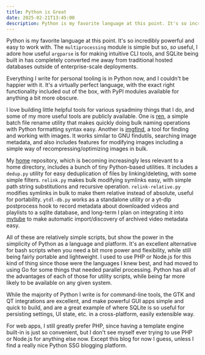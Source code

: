 ```yaml
---
title: Python is Great
date: 2025-02-21T13:45:00
description: Python is my favorite language at this point. It's so incredibly powerful and easy to work with.
---
```


Python is my favorite language at this point. It's so incredibly powerful and easy to work with. The `multiprocessing` module is simple but so, *so* useful, I adore how useful `argparse` is for making intuitive CLI tools, and SQLite being built in has completely converted me away from traditional hosted databases outside of enterprise-scale deployments.

Everything I write for personal tooling is in Python now, and I couldn't be happier with it. It's a virtually perfect language, with the exact right functionality included out of the box, with PyPI modules available for anything a bit more obscure.

I love building little helpful tools for various sysadminy things that I do, and some of my more useful tools are publicly available. One is [ren](https://github.com/Alanaktion/ren), a simple batch file rename utility that makes quickly doing bulk naming operations with Python formatting syntax easy. Another is [imgfind](https://github.com/Alanaktion/imgfind), a tool for finding and working with images. It works similar to GNU findutils, searching image metadata, and also includes features for modifying images including a simple way of recompressing/optimizing images in bulk.

My [home](https://github.com/Alanaktion/home) repository, which is becoming increasingly less relevant to a home directory, includes a bunch of tiny Python-based utilities. It includes a `dedup.py` utility for easy deduplication of files by linking/deleting, with some simple filters. `relink.py` makes bulk modifying symlinks easy, with simple path string substitutions and recursive operation. `relink-relative.py` modifies symlinks in bulk to make them relative instead of absolute, useful for portability. `ytdl-db.py` works as a standalone utility or a yt-dlp postprocess hook to record metadata about downloaded videos and playlists to a sqlite database, and long-term I plan on integrating it into [mytube](https://github.com/Alanaktion/mytube) to make automatic import/discovery of archived video metadata easy.

All of these are relatively simple scripts, but show the power in the simplicity of Python as a language and platform. It's an excellent alternative for bash scripts when you need a bit more power and flexibility, while still being fairly portable and lightweight. I used to use PHP or Node.js for this kind of thing since those were the languages I knew best, and had moved to using Go for some things that needed parallel processing. Python has all of the advantages of each of those for utility scripts, while being far more likely to be available on any given system.

While the majority of Python I write is for command-line tools, the GTK and QT integrations are excellent, and make powerful GUI apps simple and quick to build, and are a great example of where SQLite is so useful for persisting settings, UI state, etc. in a cross-platform, easily extensible way.

For web apps, I still greatly prefer PHP, since having a template engine built-in is just so convenient, but I don't see myself ever trying to use PHP or Node.js for anything else now. Except this blog for now I guess, unless I find a really nice Python SSG blogging platform.
